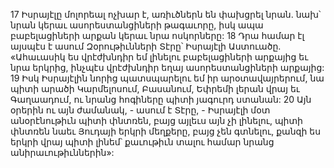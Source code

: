 17 Իսրայէլը մոլորեալ ոչխար է,
առիւծներն են փախցրել նրան.
նախ՝ նրան կերաւ ասորեստանցիների թագաւորը,
իսկ ապա բաբելացիների արքան կերաւ նրա ոսկորները:
18 Դրա համար էլ այսպէս է ասում Զօրութիւնների Տէրը՝ Իսրայէլի Աստուածը.
«Ահաւասիկ ես վրէժխնդիր եմ լինելու բաբելացիների արքայից եւ նրա երկրից,
ինչպէս վրէժխնդիր եղայ ասորեստանցիների արքայից:
19 Իսկ Իսրայէլին նորից պատսպարելու եմ իր արօտավայրերում,
նա պիտի արածի Կարմելոսում, Բասանում,
Եփրեմի լերան վրայ եւ Գաղաադում,
ու նրանց հոգիները պիտի յագուրդ ստանան:
20 Այն օրերին ու այն ժամանակ, - ասում է Տէրը, -
Իսրայէլի մօտ անօրէնութիւն պիտի փնտռեն,
բայց այլեւս այն չի լինելու,
պիտի փնտռեն նաեւ Յուդայի երկրի մեղքերը,
բայց չեն գտնելու,
քանզի ես երկրի վրայ պիտի լինեմ՝
քաւութիւն տալու համար նրանց անիրաւութիւններին»:
